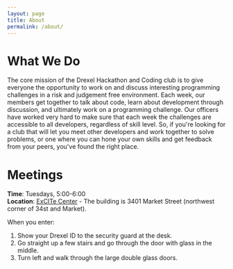 ```yaml
---
layout: page
title: About
permalink: /about/
---
```


# What We Do

The core mission of the Drexel Hackathon and Coding club is to give everyone the
opportunity to work on and discuss interesting programming challenges in a risk
and judgement free environment. Each week, our members get together to talk
about code, learn about development through discussion, and ultimately work on
a programming challenge. Our officers have worked very hard to make sure that
each week the challenges are accessible to all developers, regardless of skill
level. So, if you're looking for a club that will let you meet other developers
and work together to solve problems, or one where you can hone your own skills
and get feedback from your peers, you've found the right place.

# Meetings

**Time**: Tuesdays, 5:00-6:00  
**Location**: [ExCITe Center](http://drexel.edu/excite/) -
    The building is 3401 Market Street (northwest corner of 34st and Market).

When you enter:

1. Show your Drexel ID to the security guard at the desk.
2. Go straight up a few stairs and go through the door with glass in
    the middle.
3. Turn left and walk through the large double glass doors. 
